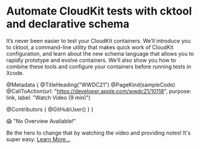 # Automate CloudKit tests with cktool and declarative schema

It’s never been easier to test your CloudKit containers. We’ll introduce you to cktool, a command-line utility that makes quick work of CloudKit configuration, and learn about the new schema language that allows you to rapidly prototype and evolve containers. We’ll also show you how to combine these tools and configure your containers before running tests in Xcode.

@Metadata {
   @TitleHeading("WWDC21")
   @PageKind(sampleCode)
   @CallToAction(url: "https://developer.apple.com/wwdc21/10118", purpose: link, label: "Watch Video (9 min)")

   @Contributors {
      @GitHubUser(<replace this with your GitHub handle>)
   }
}

😱 "No Overview Available!"

Be the hero to change that by watching the video and providing notes! It's super easy:
 [Learn More…](https://wwdcnotes.github.io/WWDCNotes/documentation/wwdcnotes/contributing)
